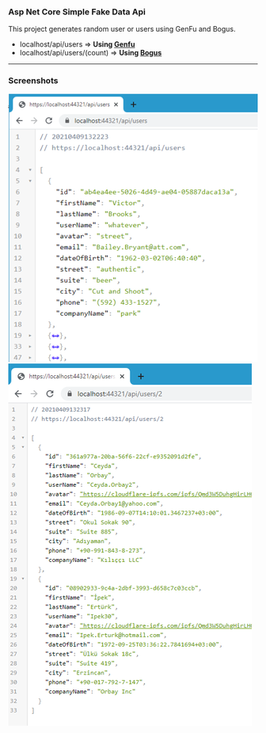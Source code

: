 ﻿### Asp Net Core Simple Fake Data Api 

 This project generates random user or users using GenFu and Bogus.

- localhost/api/users => **Using [Genfu](https://github.com/MisterJames/GenFu)**
- localhost/api/users/(count) => **Using [Bogus](https://github.com/bchavez/Bogus)**
---
### Screenshots
<img src="screenshots/api-1.png"/>
<img src="screenshots/api-2.png"/>
